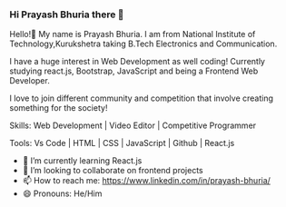 ### Hi Prayash Bhuria there 👋



Hello!👋 My name is  Prayash Bhuria. I am from National Institute of Technology,Kurukshetra taking B.Tech Electronics and Communication.

I have a huge interest in Web Development as well coding! Currently studying react.js, Bootstrap, JavaScript and being a Frontend Web Developer.

I love to join different community and competition that involve creating something for the society!

Skills:
Web Development | Video Editor | Competitive Programmer

Tools:
Vs Code | HTML | CSS | JavaScript | Github | React.js



- 🌱 I’m currently learning React.js
- 👯 I’m looking to collaborate on frontend projects
- 📫 How to reach me: https://www.linkedin.com/in/prayash-bhuria/
- 😄 Pronouns: He/Him

